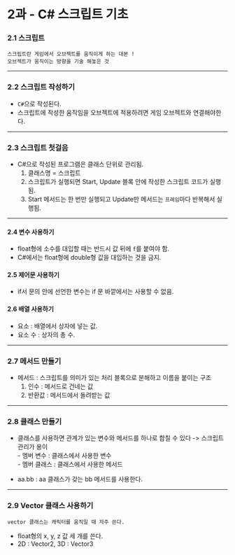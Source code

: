 # 2과 - C# 스크립트 기초

### 2.1 스크립트
  
    스크립트란 게임에서 오브젝트를 움직이게 하는 대본 !
    오브젝트가 움직이는 방향을 기술 해놓은 것

-----
### 2.2 스크립트 작성하기

- `C#`으로 작성된다.
- 스크립트에 작성한 움직임을 오브젝트에 적용하려면 게임 오브젝트와 연결해야한다.

-----
### 2.3 스크립트 첫걸음

- C#으로 작성된 프로그램은 클래스 단위로 관리됨.
  1. 클래스명 = 스크립트
  2. 스크립트가 실행되면 Start, Update 블록 안에 작성한 스크립트 코드가 실행됨.
  3. Start 메서드는 한 번만 실행되고 Update만 메서드는 `프레임`마다 반복해서 실행됨.
  
-----
#### 2.4 변수 사용하기

- float형에 소수를 대입할 때는 반드시 값 뒤에 `f`를 붙여야 함.
- C#에서는 float형에 double형 값을 대입하는 것을 금지.

#### 2.5 제어문 사용하기

- if서 문의 안에 선언한 변수는 if 문 바깥에서는 사용할 수 없음.

#### 2.6 배열 사용하기

- 요소 : 배열에서 상자에 넣는 값.
- 요소 수 : 상자의 총 수.

-----
### 2.7 메서드 만들기

- 메서드 : 스크립트를 의미가 있는 처리 블록으로 분해하고 이름을 붙이는 구조
   1. 인수 : 메서드로 건네는 값
  2. 반환값 : 메서드에서 돌려받는 값
  

-----
### 2.8 클래스 만들기

- 클래스를 사용하면 관계가 있는 변수와 메서드를 하나로 합칠 수 있다 -> 스크립트 관리가 용이
<br> - 멤버 변수 : 클래스에서 사용한 변수
  <br> - 멤버 클래스 : 클래스에서 사용한 메서드
  
- aa.bb : aa 클래스가 갖는 bb 메서드를 사용한다.

-----
### 2.9 Vector 클래스 사용하기

    vector 클래스는 캐릭터를 움직일 때 자주 쓴다.

- float형의 x, y, z 값 세 개를 쓴다.
- 2D : Vector2, 3D : Vector3












